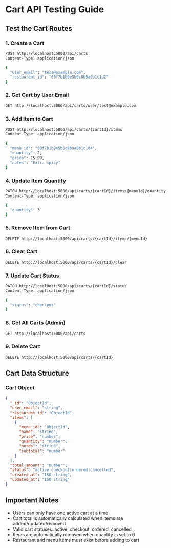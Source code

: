 # Cart API Testing Guide

## Test the Cart Routes

### 1. Create a Cart
```bash
POST http://localhost:5000/api/carts
Content-Type: application/json

{
  "user_email": "test@example.com",
  "restaurant_id": "60f7b1b9e5b6c8b9a0b1c1d2"
}
```

### 2. Get Cart by User Email
```bash
GET http://localhost:5000/api/carts/user/test@example.com
```

### 3. Add Item to Cart
```bash
POST http://localhost:5000/api/carts/{cartId}/items
Content-Type: application/json

{
  "menu_id": "60f7b1b9e5b6c8b9a0b1c1d4",
  "quantity": 2,
  "price": 15.99,
  "notes": "Extra spicy"
}
```

### 4. Update Item Quantity
```bash
PATCH http://localhost:5000/api/carts/{cartId}/items/{menuId}/quantity
Content-Type: application/json

{
  "quantity": 3
}
```

### 5. Remove Item from Cart
```bash
DELETE http://localhost:5000/api/carts/{cartId}/items/{menuId}
```

### 6. Clear Cart
```bash
DELETE http://localhost:5000/api/carts/{cartId}/clear
```

### 7. Update Cart Status
```bash
PATCH http://localhost:5000/api/carts/{cartId}/status
Content-Type: application/json

{
  "status": "checkout"
}
```

### 8. Get All Carts (Admin)
```bash
GET http://localhost:5000/api/carts
```

### 9. Delete Cart
```bash
DELETE http://localhost:5000/api/carts/{cartId}
```

## Cart Data Structure

### Cart Object
```json
{
  "_id": "ObjectId",
  "user_email": "string",
  "restaurant_id": "ObjectId",
  "items": [
    {
      "menu_id": "ObjectId",
      "name": "string",
      "price": "number",
      "quantity": "number",
      "notes": "string",
      "subtotal": "number"
    }
  ],
  "total_amount": "number",
  "status": "active|checkout|ordered|cancelled",
  "created_at": "ISO string",
  "updated_at": "ISO string"
}
```

## Important Notes

- Users can only have one active cart at a time
- Cart total is automatically calculated when items are added/updated/removed
- Valid cart statuses: active, checkout, ordered, cancelled
- Items are automatically removed when quantity is set to 0
- Restaurant and menu items must exist before adding to cart